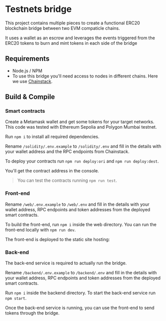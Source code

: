 # Testnets bridge

This project contains multiple pieces to create a functional ERC20 blockchain bridge between two EVM compaticle chains.

It uses a wallet as an escrow and leverages the events triggered from the ERC20 tokens to burn and mint tokens in each side of the bridge

## Requirements

- Node.js / NPM
- To use this bridge you'll need access to nodes in different chains. Here we use [Chainstack](https://chainstack.com).

## Build & Compile

### Smart contracts

Create a Metamask wallet and get some tokens for your target networks. This code was tested with Ethereum Sepolia and Polygon Mumbai testnet.

Run `npm i` to install all required dependencies.

Rename `/solidity/.env.example` to `/solidity/.env` and fill in the details with your wallet address and the RPC endpoints from Chainstack.

To deploy your contracts run `npm run deploy:ori` and `npm run deploy:dest`.

You'll get the contract address in the console.

> You can test the contracts running `npm run test`.

### Front-end

Rename `/web/.env.example` to `/web/.env` and fill in the details with your wallet address, RPC endpoints and token addresses from the deployed smart contracts.

To build the front-end, run `npm i` inside the web directory. You can run the front-end locally with `npm run dev`.

The front-end is deployed to the static site hosting:

### Back-end

The back-end service is required to actually run the bridge.

Rename `/backend/.env.example` to `/backend/.env` and fill in the details with your wallet address, RPC endpoints and token addresses from the deployed smart contracts.

Run `npm i` inside the backend directory. To start the back-end service run `npm start`.

Once the back-end service is running, you can use the front-end to send tokens through the bridge.
